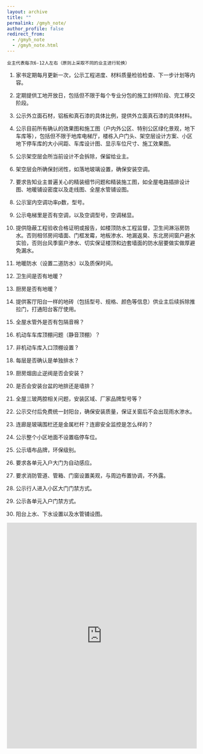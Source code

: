 ```yaml
---
layout: archive
title: ""
permalink: /gmyh_note/
author_profile: false
redirect_from:
  - /gmyh_note
  - /gmyh_note.html
---
```




`业主代表每次6-12人左右（原则上采取不同的业主进行轮换）`

1. 家书定期每月更新一次，公示工程进度、材料质量检验检查、下一步计划等内容。

2. 定期提供工地开放日，包括但不限于每个专业分包的施工封样阶段、完工移交阶段。  

3. 公示外立面石材，铝板和真石漆的具体比例，提供外立面真石漆的具体材料。

4. 公示目前所有确认的效果图和施工图（户内外公区、特别公区绿化景观，地下车库等），包括但不限于地库电梯厅，楼栋入户门头、架空层设计方案、小区地下停车库的大小间距、车库设计图、显示车位尺寸、施工效果图。

5. 公示架空层会所当前设计不会拆除，保留给业主。 

6. 架空层会所确保封闭性，如落地玻璃设置，确保安装空调。

7. 要求告知业主普遍关心的精装细节问题和精装施工图，如全屋电路插排设计图、地暖铺设密度以及走线图、全屋水管铺设图。 

8. 公示室内空调功率p数，型号。

9. 公示电梯里是否有空调，以及空调型号，空调梯显。

10. 提供隐蔽工程验收合格证明或报告，如楼顶防水工程监督，卫生间淋浴房防水。否则相邻房间墙面、门框发霉，地板渗水、地漏返臭、东北房间窗户避水实验，否则台风季窗户渗水、切实保证楼顶和边套墙面的防水层要做实做厚避免漏水。

11. 地暖防水（设置二道防水）以及质保时间。

12. 卫生间是否有地暖？

13. 厨房是否有地暖？

14. 提供客厅阳台一样的地砖（包括型号、规格、颜色等信息）供业主后续拆除推拉门，打通阳台客厅使用。

15. 全屋水管外是否有包隔音棉？

16. 机动车车库顶棚问题（静音顶棚）？

17. 非机动车库入口顶棚设置？

18. 每层是否确认是单独排水？

19. 厨房烟囱止逆阀是否会安装？

20. 是否会安装台盆的地排还是墙排？

21. 全屋三玻两腔相关问题，安装区域、厂家品牌型号等？

22. 公示交付后免费统一封阳台，确保安装质量，保证关窗后不会出现雨水渗水。

23. 连廊是玻璃围栏还是金属栏杆？连廊安全监控是怎么样的？

24. 公示整个小区地面不设置临停车位。

25. 公示墙布品牌，环保级别。

26. 要求各单元入户大门为自动感应。

27. 要求消防管道、管箱、门窗设置美观，与周边布置协调，不外露。

28. 公示行人进入小区大门门禁方式。

29. 公示各单元入户门禁方式。

30. 阳台上水、下水设置以及水管铺设图。  


<iframe src="https://docs.google.com/viewer?url=https://github.com/lix19937/lix19937.github.io/raw/master/_pages/whgj_gs.pdf&embedded=true" style="width:100%; height:600px;" frameborder="0"></iframe>


